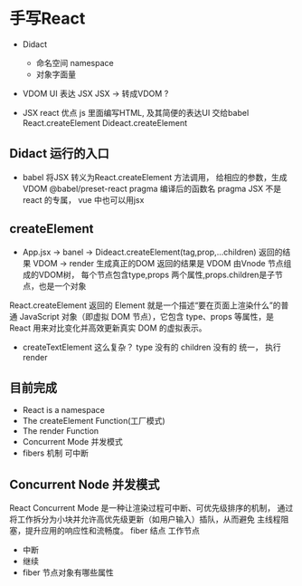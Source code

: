 # 手写React 

- Didact
    - 命名空间 namespace 
    - 对象字面量

- VDOM
    UI 表达 JSX
    JSX -> 转成VDOM ?

- JSX react 优点
    js 里面编写HTML, 及其简便的表达UI 
    交给babel  React.createElement
    Dideact.createElement



## Didact 运行的入口
- babel 将JSX 转义为React.createElement 方法调用，
    给相应的参数，生成VDOM
    @babel/preset-react pragma 编译后的函数名
    pragma JSX 不是react 的专属， vue 中也可以用jsx

## createElement

- App.jsx -> banel -> Dideact.createElement(tag,prop,...children)
    返回的结果 VDOM
-> render 生成真正的DOM
    返回的结果是 VDOM
    由Vnode 节点组成的VDOM树， 每个节点包含type,props
    两个属性,props.children是子节点，也是一个对象

React.createElement 返回的 Element 就是一个描述“要在页面上渲染什么”的普通
 JavaScript 对象（即虚拟 DOM 节点），它包含 type、props 等属性，是 React 
 用来对比变化并高效更新真实 DOM 的虚拟表示。

 - createTextElement 这么复杂？
    type 没有的
    children 没有的
    统一， 执行render 


## 目前完成
- React is a namespace
- The createElement Function(工厂模式)
- The render Function
- Concurrent Mode 并发模式
- fibers 机制 可中断

## Concurrent Node 并发模式
React Concurrent Mode 是一种让渲染过程可中断、可优先级排序的机制，
通过将工作拆分为小块并允许高优先级更新（如用户输入）插队，从而避免
主线程阻塞，提升应用的响应性和流畅度。
fiber 结点 工作节点
- 中断
- 继续
- fiber 节点对象有哪些属性 